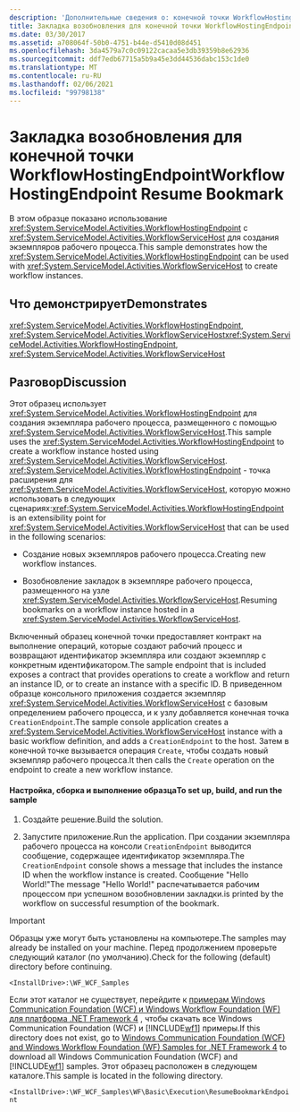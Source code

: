 ```yaml
---
description: 'Дополнительные сведения о: конечной точки WorkflowHostingEndpoint возобновить закладку'
title: Закладка возобновления для конечной точки WorkflowHostingEndpoint
ms.date: 03/30/2017
ms.assetid: a708064f-50b0-4751-b44e-d5410d08d451
ms.openlocfilehash: 3da4579a7c0c09122cacaa5e3db39359b8e62936
ms.sourcegitcommit: ddf7edb67715a5b9a45e3dd44536dabc153c1de0
ms.translationtype: MT
ms.contentlocale: ru-RU
ms.lasthandoff: 02/06/2021
ms.locfileid: "99798138"
---
```

# <a name="workflowhostingendpoint-resume-bookmark"></a><span data-ttu-id="60282-103">Закладка возобновления для конечной точки WorkflowHostingEndpoint</span><span class="sxs-lookup"><span data-stu-id="60282-103">WorkflowHostingEndpoint Resume Bookmark</span></span>

<span data-ttu-id="60282-104">В этом образце показано использование <xref:System.ServiceModel.Activities.WorkflowHostingEndpoint> с <xref:System.ServiceModel.Activities.WorkflowServiceHost> для создания экземпляров рабочего процесса.</span><span class="sxs-lookup"><span data-stu-id="60282-104">This sample demonstrates how the <xref:System.ServiceModel.Activities.WorkflowHostingEndpoint> can be used with <xref:System.ServiceModel.Activities.WorkflowServiceHost> to create workflow instances.</span></span>  
  
## <a name="demonstrates"></a><span data-ttu-id="60282-105">Что демонстрирует</span><span class="sxs-lookup"><span data-stu-id="60282-105">Demonstrates</span></span>  

 <span data-ttu-id="60282-106"><xref:System.ServiceModel.Activities.WorkflowHostingEndpoint>, <xref:System.ServiceModel.Activities.WorkflowServiceHost></span><span class="sxs-lookup"><span data-stu-id="60282-106"><xref:System.ServiceModel.Activities.WorkflowHostingEndpoint>, <xref:System.ServiceModel.Activities.WorkflowServiceHost></span></span>  
  
## <a name="discussion"></a><span data-ttu-id="60282-107">Разговор</span><span class="sxs-lookup"><span data-stu-id="60282-107">Discussion</span></span>  

 <span data-ttu-id="60282-108">Этот образец использует <xref:System.ServiceModel.Activities.WorkflowHostingEndpoint> для создания экземпляра рабочего процесса, размещенного с помощью <xref:System.ServiceModel.Activities.WorkflowServiceHost>.</span><span class="sxs-lookup"><span data-stu-id="60282-108">This sample uses the <xref:System.ServiceModel.Activities.WorkflowHostingEndpoint> to create a workflow instance hosted using <xref:System.ServiceModel.Activities.WorkflowServiceHost>.</span></span> <span data-ttu-id="60282-109"><xref:System.ServiceModel.Activities.WorkflowHostingEndpoint> - точка расширения для <xref:System.ServiceModel.Activities.WorkflowServiceHost>, которую можно использовать в следующих сценариях:</span><span class="sxs-lookup"><span data-stu-id="60282-109"><xref:System.ServiceModel.Activities.WorkflowHostingEndpoint> is an extensibility point for <xref:System.ServiceModel.Activities.WorkflowServiceHost> that can be used in the following scenarios:</span></span>  
  
- <span data-ttu-id="60282-110">Создание новых экземпляров рабочего процесса.</span><span class="sxs-lookup"><span data-stu-id="60282-110">Creating new workflow instances.</span></span>  
  
- <span data-ttu-id="60282-111">Возобновление закладок в экземпляре рабочего процесса, размещенного на узле <xref:System.ServiceModel.Activities.WorkflowServiceHost>.</span><span class="sxs-lookup"><span data-stu-id="60282-111">Resuming bookmarks on a workflow instance hosted in a <xref:System.ServiceModel.Activities.WorkflowServiceHost>.</span></span>  
  
 <span data-ttu-id="60282-112">Включенный образец конечной точки предоставляет контракт на выполнение операций, которые создают рабочий процесс и возвращают идентификатор экземпляра или создают экземпляр с конкретным идентификатором.</span><span class="sxs-lookup"><span data-stu-id="60282-112">The sample endpoint that is included exposes a contract that provides operations to create a workflow and return an instance ID, or to create an instance with a specific ID.</span></span> <span data-ttu-id="60282-113">В приведенном образце консольного приложения создается экземпляр <xref:System.ServiceModel.Activities.WorkflowServiceHost> с базовым определением рабочего процесса, и к узлу добавляется конечная точка `CreationEndpoint`.</span><span class="sxs-lookup"><span data-stu-id="60282-113">The sample console application creates a <xref:System.ServiceModel.Activities.WorkflowServiceHost> instance with a basic workflow definition, and adds a `CreationEndpoint` to the host.</span></span> <span data-ttu-id="60282-114">Затем в конечной точке вызывается операция `Create`, чтобы создать новый экземпляр рабочего процесса.</span><span class="sxs-lookup"><span data-stu-id="60282-114">It then calls the `Create` operation on the endpoint to create a new workflow instance.</span></span>  
  
#### <a name="to-set-up-build-and-run-the-sample"></a><span data-ttu-id="60282-115">Настройка, сборка и выполнение образца</span><span class="sxs-lookup"><span data-stu-id="60282-115">To set up, build, and run the sample</span></span>  
  
1. <span data-ttu-id="60282-116">Создайте решение.</span><span class="sxs-lookup"><span data-stu-id="60282-116">Build the solution.</span></span>  
  
2. <span data-ttu-id="60282-117">Запустите приложение.</span><span class="sxs-lookup"><span data-stu-id="60282-117">Run the application.</span></span> <span data-ttu-id="60282-118">При создании экземпляра рабочего процесса на консоли `CreationEndpoint` выводится сообщение, содержащее идентификатор экземпляра.</span><span class="sxs-lookup"><span data-stu-id="60282-118">The `CreationEndpoint` console shows a message that includes the instance ID when the workflow instance is created.</span></span> <span data-ttu-id="60282-119">Сообщение "Hello World!"</span><span class="sxs-lookup"><span data-stu-id="60282-119">The message "Hello World!"</span></span> <span data-ttu-id="60282-120">распечатывается рабочим процессом при успешном возобновлении закладки.</span><span class="sxs-lookup"><span data-stu-id="60282-120">is printed by the workflow on successful resumption of the bookmark.</span></span>  
  
> [!IMPORTANT]
> <span data-ttu-id="60282-121">Образцы уже могут быть установлены на компьютере.</span><span class="sxs-lookup"><span data-stu-id="60282-121">The samples may already be installed on your machine.</span></span> <span data-ttu-id="60282-122">Перед продолжением проверьте следующий каталог (по умолчанию).</span><span class="sxs-lookup"><span data-stu-id="60282-122">Check for the following (default) directory before continuing.</span></span>  
>
> `<InstallDrive>:\WF_WCF_Samples`  
>
> <span data-ttu-id="60282-123">Если этот каталог не существует, перейдите к [примерам Windows Communication Foundation (WCF) и Windows Workflow Foundation (WF) для платформа .NET Framework 4](https://www.microsoft.com/download/details.aspx?id=21459) , чтобы скачать все Windows Communication Foundation (WCF) и [!INCLUDE[wf1](../../../../includes/wf1-md.md)] примеры.</span><span class="sxs-lookup"><span data-stu-id="60282-123">If this directory does not exist, go to [Windows Communication Foundation (WCF) and Windows Workflow Foundation (WF) Samples for .NET Framework 4](https://www.microsoft.com/download/details.aspx?id=21459) to download all Windows Communication Foundation (WCF) and [!INCLUDE[wf1](../../../../includes/wf1-md.md)] samples.</span></span> <span data-ttu-id="60282-124">Этот образец расположен в следующем каталоге.</span><span class="sxs-lookup"><span data-stu-id="60282-124">This sample is located in the following directory.</span></span>  
>
> `<InstallDrive>:\WF_WCF_Samples\WF\Basic\Execution\ResumeBookmarkEndpoint`
